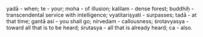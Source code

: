 yadā - when; te - your; moha - of illusion; kalilam - dense forest; buddhiḥ - transcendental service with intelligence; vyatitariṣyati - surpasses; tadā - at that time; gantā asi - you shall go; nirvedam - callousness; śrotavyasya - toward all that is to be heard; śrutasya - all that is already heard; ca - also.